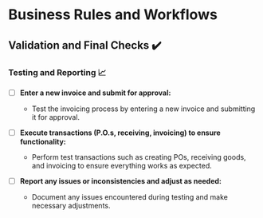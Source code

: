 # Business Rules and Workflows

## Validation and Final Checks ✔️

### Testing and Reporting 📈

- [ ] **Enter a new invoice and submit for approval:**
  - Test the invoicing process by entering a new invoice and submitting it for approval.

- [ ] **Execute transactions (P.O.s, receiving, invoicing) to ensure functionality:**
  - Perform test transactions such as creating POs, receiving goods, and invoicing to ensure everything works as expected.

- [ ] **Report any issues or inconsistencies and adjust as needed:**
  - Document any issues encountered during testing and make necessary adjustments.
